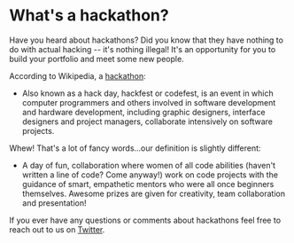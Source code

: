 What's a hackathon?
=========================

Have you heard about hackathons? Did you know that they have nothing to do with actual hacking -- it's nothing illegal! It's an opportunity for you to build your portfolio and meet some new people. 

According to Wikipedia, a [hackathon](https://en.wikipedia.org/wiki/Hackathon):

* Also known as a hack day, hackfest or codefest, is an event in which computer programmers and others involved in software development and hardware development, including graphic designers, interface designers and project managers, collaborate intensively on software projects.

Whew! That's a lot of fancy words...our definition is slightly different:

* A day of fun, collaboration where women of all code abilities (haven't written a line of code? Come anyway!) work on code projects with the guidance of smart, empathetic mentors who were all once beginners themselves. Awesome prizes are given for creativity, team collaboration and presentation!

If you ever have any questions or comments about hackathons feel free to reach out to us on [Twitter](http://twitter.com/wwcodeatx).
